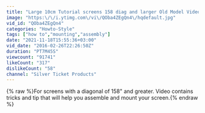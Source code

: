 ```yaml
---
title: "Large 10cm Tutorial screens 158 diag and larger Old Model Video available for those who may need it."
image: "https:\/\/i.ytimg.com\/vi\/QOba4ZEgQn4\/hqdefault.jpg"
vid_id: "QOba4ZEgQn4"
categories: "Howto-Style"
tags: ["how to","mounting","assembly"]
date: "2021-11-18T15:55:36+03:00"
vid_date: "2016-02-26T22:26:50Z"
duration: "PT7M45S"
viewcount: "91741"
likeCount: "317"
dislikeCount: "58"
channel: "Silver Ticket Products"
---
```

{% raw %}For screens with a diagonal of 158&quot; and greater. Video contains tricks and tip that will help you assemble and mount your screen.{% endraw %}
